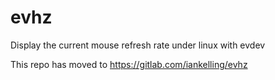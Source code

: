 # evhz

Display the current mouse refresh rate under linux with evdev

This repo has moved to https://gitlab.com/iankelling/evhz
